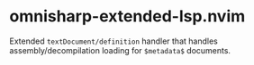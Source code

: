 # omnisharp-extended-lsp.nvim

Extended `textDocument/definition` handler that handles assembly/decompilation
loading for `$metadata$` documents.

